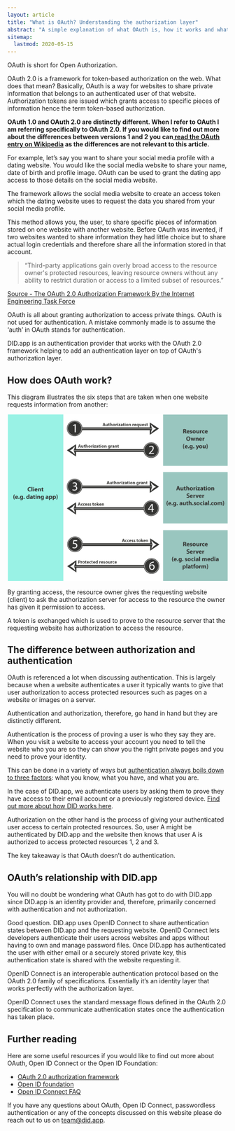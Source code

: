 ```yaml
---
layout: article
title: "What is OAuth? Understanding the authorization layer"
abstract: "A simple explanation of what OAuth is, how it works and what it is used for."
sitemap:
  lastmod: 2020-05-15
---
```


OAuth is short for Open Authorization.  

OAuth 2.0 is a framework for token-based authorization on the web. What does that mean?  Basically, OAuth is a way for websites to share private information that belongs to an authenticated user of that website.  Authorization tokens are issued which grants access to specific pieces of information hence the term token-based authorization.

**OAuth 1.0 and OAuth 2.0 are distinctly different.  When I refer to OAuth I am referring specifically to OAuth 2.0.  If you would like to find out more about the differences between versions 1 and 2 you can[ read the OAuth entry on Wikipedia](https://en.wikipedia.org/wiki/OAuth) as the differences are not relevant to this article.**

For example, let’s say you want to share your social media profile with a dating website.  You would like the social media website to share your name, date of birth and profile image.  OAuth can be used to grant the dating app access to those details on the social media website.  

The framework allows the social media website to create an access token which the dating website uses to request the data you shared from your social media profile.

This method allows you, the user, to share specific pieces of information stored on one website with another website.  Before OAuth was invented, if two websites wanted to share information they had little choice but to share actual login credentials and therefore share all the information stored in that account.

> “Third-party applications gain overly broad access to the resource owner's protected resources, leaving resource owners without any ability to restrict duration or access to a limited subset of resources.”

[Source - The OAuth 2.0 Authorization Framework By the Internet Engineering Task Force](https://tools.ietf.org/html/rfc6749)

OAuth is all about granting authorization to access private things.  OAuth is not used for authentication.  A mistake commonly made is to assume the ‘auth’ in OAuth stands for authentication.

DID.app is an authentication provider that works with the OAuth 2.0 framework helping to add an authentication layer on top of OAuth's authorization layer.

## How does OAuth work?

This diagram illustrates the six steps that are taken when one website requests information from another:

![Diagram showing the 6 steps of OAuth](/assets/images/how-oauth-works.png "How OAuth works diagram")

By granting access, the resource owner gives the requesting website (client) to ask the authorization server for access to the resource the owner has given it permission to access.

A token is exchanged which is used to prove to the resource server that the requesting website has authorization to access the resource.

## The difference between authorization and authentication

OAuth is referenced a lot when discussing authentication.  This is largely because when a website authenticates a user it typically wants to give that user authorization to access protected resources such as pages on a website or images on a server.

Authentication and authorization, therefore, go hand in hand but they are distinctly different.

Authentication is the process of proving a user is who they say they are.  When you visit a website to access your account you need to tell the website who you are so they can show you the right private pages and you need to prove your identity.

This can be done in a variety of ways but [authentication always boils down to three factors](https://did.app/articles/the-three-factors-of-authentication): what you know, what you have, and what you are.  

In the case of DID.app, we authenticate users by asking them to prove they have access to their email account or a previously registered device.  [Find out more about how DID works here](https://did.app/articles/how-did-works).

Authorization on the other hand is the process of giving your authenticated user access to certain protected resources.  So, user A might be authenticated by DID.app and the website then knows that user A is authorized to access protected resources 1, 2 and 3.

The key takeaway is that OAuth doesn’t do authentication.

## OAuth’s relationship with DID.app

You will no doubt be wondering what OAuth has got to do with DID.app since DID.app is an identity provider and, therefore, primarily concerned with authentication and not authorization.

Good question.  DID.app uses OpenID Connect to share authentication states between DID.app and the requesting website.  OpenID Connect lets developers authenticate their users across websites and apps without having to own and manage password files. Once DID.app has authenticated the user with either email or a securely stored private key, this authentication state is shared with the website requesting it.

OpenID Connect is an interoperable authentication protocol based on the OAuth 2.0 family of specifications.  Essentially it’s an identity layer that works perfectly with the authorization layer.

OpenID Connect uses the standard message flows defined in the OAuth 2.0 specification to communicate authentication states once the authentication has taken place.

## Further reading

Here are some useful resources if you would like to find out more about OAuth, Open ID Connect or the Open ID Foundation:

- [OAuth 2.0 authorization framework](https://tools.ietf.org/html/rfc6749)
- [Open ID foundation](https://openid.net/foundation/)
- [Open ID Connect FAQ](https://openid.net/connect/faq/)

If you have any questions about OAuth, Open ID Connect, passwordless authentication or any of the concepts discussed on this website please do reach out to us on team@did.app. 
